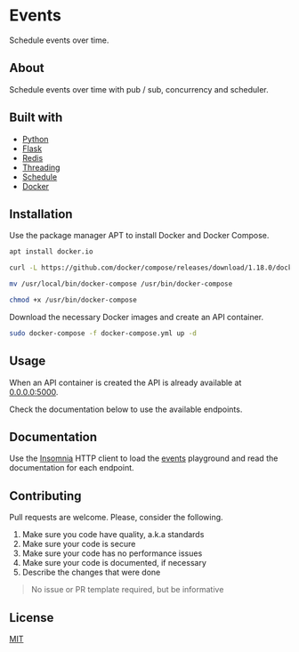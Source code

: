 # Events

Schedule events over time.

## About

Schedule events over time with pub / sub, concurrency and scheduler.

## Built with

- [Python](https://www.python.org/)
- [Flask](https://flask.palletsprojects.com/en/2.0.x/)
- [Redis](https://redis.io/)
- [Threading](https://docs.python.org/3/library/threading.html)
- [Schedule](https://schedule.readthedocs.io/en/stable/)
- [Docker](https://www.docker.com/)

## Installation

Use the package manager APT to install Docker and Docker Compose.

```sh
apt install docker.io
```

```sh
curl -L https://github.com/docker/compose/releases/download/1.18.0/docker-compose-`uname -s`-`uname -m` -o /usr/local/bin/docker-compose

mv /usr/local/bin/docker-compose /usr/bin/docker-compose

chmod +x /usr/bin/docker-compose
```

Download the necessary Docker images and create an API container.

```sh
sudo docker-compose -f docker-compose.yml up -d
```

## Usage

When an API container is created the API is already available at [0.0.0.0:5000](http://0.0.0.0:5000/).

Check the documentation below to use the available endpoints.

## Documentation

Use the [Insomnia](https://insomnia.rest/) HTTP client to load the [events](./insomnia.json) playground and read the documentation for each endpoint.

## Contributing

Pull requests are welcome. Please, consider the following.

1. Make sure you code have quality, a.k.a standards
2. Make sure your code is secure
3. Make sure your code has no performance issues
4. Make sure your code is documented, if necessary
5. Describe the changes that were done

> No issue or PR template required, but be informative

## License

[MIT](./LICENSE.md)
